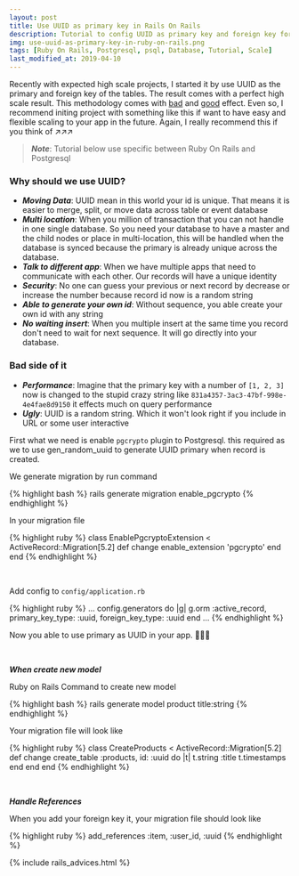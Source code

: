 ```yaml
---
layout: post
title: Use UUID as primary key in Rails On Rails
description: Tutorial to config UUID as primary key and foreign key for high scale Ruby On Rails app
img: use-uuid-as-primary-key-in-ruby-on-rails.png
tags: [Ruby On Rails, Postgresql, psql, Database, Tutorial, Scale]
last_modified_at: 2019-04-10
---
```


Recently with expected high scale projects, I started it by use UUID as the primary and foreign key of the tables. The result comes with a perfect high scale result. This methodology comes with [bad](#bad-side-off-it) and [good](#why-should-we-use-uuid) effect. Even so, I recommend initing project with something like this if want to have easy and flexible scaling to your app in the future. Again, I really recommend this if you think of ↗️↗️↗️

<!-- ad -->

> ***Note***: Tutorial below use specific between Ruby On Rails and Postgresql

### Why should we use UUID?

* ***Moving Data***: UUID mean in this world your id is unique. That means it is easier to merge, split, or move data across table or event database
* ***Multi location***: When you million of transaction that you can not handle in one single database. So you need your database to have a master and the child nodes or place in multi-location, this will be handled when the database is synced because the primary is already unique across the database.
* ***Talk to different app***: When we have multiple apps that need to communicate with each other. Our records will have a unique identity
* ***Security***: No one can guess your previous or next record by decrease or increase the number because record id now is a random string
* ***Able to generate your own id***: Without sequence, you able create your own id with any string
* ***No waiting insert***: When you multiple insert at the same time you record don't need to wait for next sequence. It will go directly into your database.


### Bad side of it
* ***Performance***: Imagine that the primary key with a number of `[1, 2, 3]` now is changed to the stupid crazy string like `831a4357-3ac3-47bf-998e-4e4fae8d9150` it effects much on query performance
* ***Ugly***: UUID is a random string. Which it won't look right if you include in URL or some user interactive

First what we need is enable ```pgcrypto``` plugin to Postgresql. this required as we to use gen_random_uuid to generate UUID primary when record is created.

We generate migration by run command

{% highlight bash %}
rails generate migration enable_pgcrypto
{% endhighlight %}

In your migration file

{% highlight ruby %}
class EnablePgcryptoExtension < ActiveRecord::Migration[5.2]
  def change
    enable_extension 'pgcrypto'
  end
end
{% endhighlight %}

<br>

Add config to ```config/application.rb```

{% highlight ruby %}
...
config.generators do |g|
  g.orm :active_record, primary_key_type: :uuid, foreign_key_type: :uuid
end
...
{% endhighlight %}

Now you able to use primary as UUID in your app. 👏👏👏


<br>

***When create new model***

Ruby on Rails Command to create new model

{% highlight bash %}
rails generate model product title:string
{% endhighlight %}


Your migration file will look like

{% highlight ruby %}
class CreateProducts < ActiveRecord::Migration[5.2]
  def change
    create_table :products, id: :uuid do |t|
      t.string :title
      t.timestamps
    end
  end
end
{% endhighlight %}

<br>

***Handle References***

When you add your foreign key it, your migration file should look like

{% highlight ruby %}
add_references :item, :user_id, :uuid
{% endhighlight %}

{% include rails_advices.html %}
